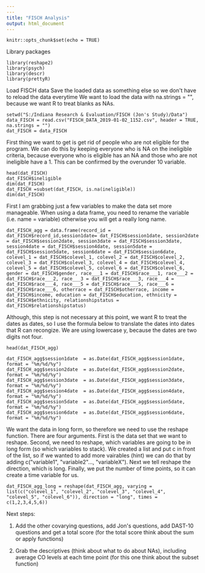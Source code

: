 ```yaml
---
---
title: "FISCH Analysis"
output: html_document
---
```


```{r setup, include=FALSE}
knitr::opts_chunk$set(echo = TRUE)
```
Library packages
```{r}
library(reshape2)
library(psych)
library(descr)
library(prettyR)
```
Load FISCH data
Save the loaded data as something else so we don't have to reload the data everytime
We want to load the data with na.strings = "", because we want R to treat blanks as NAs.
```{r}
setwd("S:/Indiana Research & Evaluation/FISCH (Jon's Study)/Data")
data_FISCH = read.csv("FISCH_DATA_2019-01-02_1152.csv", header = TRUE, na.strings = "")
dat_FISCH = data_FISCH
```
First thing we want to get is get rid of people who are not eligible for the program.
We can do this by keeping everyone who is NA on the ineligible criteria, because everyone who is eligible has an NA and those who are not ineligible have a 1.  This can be confirmed by the overunder 10 variable.
```{r}
head(dat_FISCH)
dat_FISCH$ineligible
dim(dat_FISCH)
dat_FISCH =subset(dat_FISCH, is.na(ineligible))
dim(dat_FISCH)
```
First I am grabbing just a few variables to make the data set more manageable.  When using a data frame, you need to rename the variable (i.e. name =  variable) otherwise you will get a really long name.   
```{r}
dat_FISCH_agg = data.frame(record_id = dat_FISCH$record_id,session1date= dat_FISCH$session1date, session2date = dat_FISCH$session2date, session3date = dat_FISCH$session3date, session4date = dat_FISCH$session4date, session5date = dat_FISCH$session5date, session6date = dat_FISCH$session6date, colevel_1 = dat_FISCH$colevel_1, colevel_2 = dat_FISCH$colevel_2, colevel_3 = dat_FISCH$colevel_3, colevel_4 = dat_FISCH$colevel_4, colevel_5 = dat_FISCH$colevel_5, colevel_6 = dat_FISCH$colevel_6,  gender = dat_FISCH$gender, race___1 = dat_FISCH$race___1, race___2 = dat_FISCH$race___2, race___3 = dat_FISCH$race___3, race___4 = dat_FISCH$race___4, race___5 = dat_FISCH$race___5, race___6 = dat_FISCH$race___6, otherrace = dat_FISCH$otherrace, income = dat_FISCH$income, education = dat_FISCH$education, ethnicity = dat_FISCH$ethnicity, relationshipstatus = dat_FISCH$relationshipstatus)
```
Although, this step is not necessary at this point, we want R to treat the dates as dates, so I use the formula below to translate the dates into dates that R can recongize.  We are using lowercase y, because the dates are two digits not four.
```{r}
head(dat_FISCH_agg)

dat_FISCH_agg$session1date  = as.Date(dat_FISCH_agg$session1date, format = "%m/%d/%y")
dat_FISCH_agg$session2date  = as.Date(dat_FISCH_agg$session2date, format = "%m/%d/%y")
dat_FISCH_agg$session3date  = as.Date(dat_FISCH_agg$session3date, format = "%m/%d/%y")
dat_FISCH_agg$session4date  = as.Date(dat_FISCH_agg$session4date, format = "%m/%d/%y")
dat_FISCH_agg$session5date  = as.Date(dat_FISCH_agg$session5date, format = "%m/%d/%y")
dat_FISCH_agg$session6date  = as.Date(dat_FISCH_agg$session6date, format = "%m/%d/%y")
```
We want the data in long form, so therefore we need to use the reshape function.  There are four arguments.  First is the data set that we want to reshape.  Second, we need to reshape, which variables are going to be in long form (so which variables to stack).  We created a list and put c in front of the list, so if we wanted to add more vairables (hint) we can do that by adding c("variable1", "variable2"..., "variableX").  Next we tell reshape the direction, which is long.  Finally, we put the number of time points, so it can create a time variable for us. 
```{r}
dat_FISCH_agg_long = reshape(dat_FISCH_agg, varying = list(c("colevel_1", "colevel_2", "colevel_3", "colevel_4", "colevel_5", "colevel_6")), direction = "long", times = c(1,2,3,4,5,6))
```
Next steps:

1. Add the other covarying questions, add Jon's questions, add DAST-10 questions and get a total score (for the total score think about the sum or apply functions)

2. Grab the descriptives (think about what to do about NAs), including average CO levels at each time point (for this one think about the subset function)





